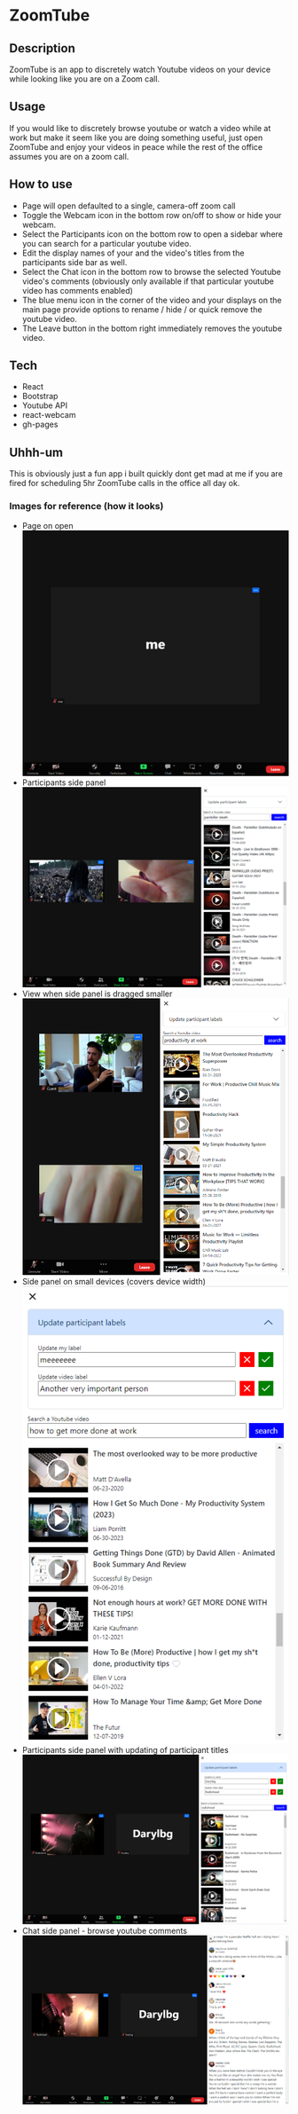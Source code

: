 # ZoomTube

## Description
ZoomTube is an app to discretely watch Youtube videos on your device while looking like you are on a Zoom call.

## Usage
If you would like to discretely browse youtube or watch a video while at work but make it seem like you are doing something useful, just open ZoomTube and enjoy your videos in peace while the rest of the office assumes you are on a zoom call.

## How to use
- Page will open defaulted to a single, camera-off zoom call
- Toggle the Webcam icon in the bottom row on/off to show or hide your webcam.
- Select the Participants icon on the bottom row to open a sidebar where you can search for a particular youtube video.
- Edit the display names of your and the video's titles from the participants side bar as well.
- Select the Chat icon in the bottom row to browse the selected Youtube video's comments (obviously only available if that particular youtube video has comments enabled)
- The blue menu icon in the corner of the video and your displays on the main page provide options to rename / hide / or quick remove the youtube video.
- The Leave button in the bottom right immediately removes the youtube video.

## Tech
- React
- Bootstrap
- Youtube API
- react-webcam
- gh-pages

## Uhhh-um 
This is obviously just a fun app i built quickly dont get mad at me if you are fired for scheduling 5hr ZoomTube calls in the office all day ok.

### Images for reference (how it looks)
- Page on open
![Screenshot](./src/assets/images/screenshot%201.png)
- Participants side panel
![Screenshot](./src/assets/images/screenshot%202.png)
- View when side panel is dragged smaller
![Screenshot](./src/assets/images/screenshot%203.png)
- Side panel on small devices (covers device width)
![Screenshot](./src/assets/images/Screenshot%204.png)
- Participants side panel with updating of participant titles
![Screenshot](./src/assets/images/Screenshot%205.png)
- Chat side panel -  browse youtube comments
![Screenshot](./src/assets/images/Screenshot%206.png)